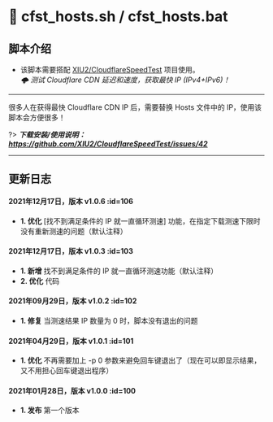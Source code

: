 # 📑 cfst_hosts.sh / cfst_hosts.bat

## 脚本介绍

- 该脚本需要搭配 [XIU2/CloudflareSpeedTest](https://github.com/XIU2/CloudflareSpeedTest) 项目使用。  
_🌩 测试 Cloudflare CDN 延迟和速度，获取最快 IP (IPv4+IPv6)！_

****

很多人在获得最快 Cloudflare CDN IP 后，需要替换 Hosts 文件中的 IP，使用该脚本会方便很多！

?> ***下载安装/使用说明：https://github.com/XIU2/CloudflareSpeedTest/issues/42***

****

## 更新日志

#### 2021年12月17日，版本 v1.0.6 :id=106
 - **1. 优化** [找不到满足条件的 IP 就一直循环测速] 功能，在指定下载测速下限时没有重新测速的问题（默认注释）   

#### 2021年12月17日，版本 v1.0.3 :id=103
 - **1. 新增** 找不到满足条件的 IP 就一直循环测速功能（默认注释）  
 - **2. 优化** 代码  

#### 2021年09月29日，版本 v1.0.2 :id=102
 - **1. 修复** 当测速结果 IP 数量为 0 时，脚本没有退出的问题  

#### 2021年04月29日，版本 v1.0.1 :id=101
 - **1. 优化** 不再需要加上 -p 0 参数来避免回车键退出了（现在可以即显示结果，又不用担心回车键退出程序）  

#### 2021年01月28日，版本 v1.0.0 :id=100
 - **1. 发布** 第一个版本  
